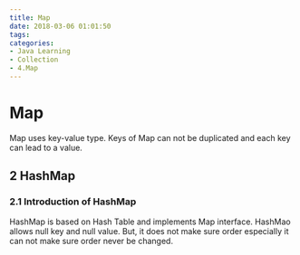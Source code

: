 ```yaml
---
title: Map
date: 2018-03-06 01:01:50
tags:
categories:
- Java Learning
- Collection
- 4.Map
---
```


# Map
Map uses key-value type. Keys of Map can not be duplicated and each key can lead to a value.

## 2 HashMap
### 2.1 Introduction of HashMap
HashMap is based on Hash Table and implements Map interface. HashMao allows null key and null value. But, it does not make sure order especially it can not make sure order never be changed.<br>

 